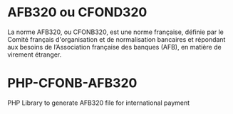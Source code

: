 # AFB320 ou CFOND320
La norme AFB320, ou CFONB320, est une norme française, définie par le Comité français d'organisation et de normalisation bancaires et répondant aux besoins de l’Association française des banques (AFB), en matière de virement étranger.

# PHP-CFONB-AFB320

PHP Library to generate AFB320 file for international payment

